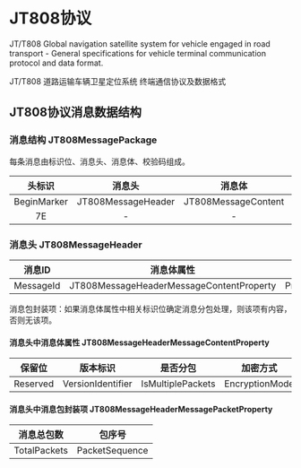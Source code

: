 # JT808协议

JT/T808 Global navigation satellite system for vehicle engaged in road transport -
General specifications for vehicle terminal communication protocol and data format.

JT/T808 道路运输车辆卫星定位系统 终端通信协议及数据格式

## JT808协议消息数据结构

### 消息结构 JT808MessagePackage

每条消息由标识位、消息头、消息体、校验码组成。

|   头标识    |       消息头       |       消息体        |  校验码  |  尾标识   |
| :---------: | :----------------: | :-----------------: | :------: | :-------: |
| BeginMarker | JT808MessageHeader | JT808MessageContent | Checksum | EndMarker |
|     7E      |         -          |          -          |    -     |    7E     |

### 消息头 JT808MessageHeader

|  消息ID   |                消息体属性                |   协议版本号    | 终端手机号  |  消息流水号  |              消息包封装项               |
| :-------: | :--------------------------------------: | :-------------: | :---------: | :----------: | :-------------------------------------: |
| MessageId | JT808MessageHeaderMessageContentProperty | ProtocolVersion | PhoneNumber | SerialNumber | JT808MessageHeaderMessagePacketProperty |

消息包封装项：如果消息体属性中相关标识位确定消息分包处理，则该项有内容，否则无该项。

#### 消息头中消息体属性 JT808MessageHeaderMessageContentProperty

|  保留位  |     版本标识      |     是否分包      |    加密方式    |  消息体长度   |
| :------: | :---------------: | :---------------: | :------------: | :-----------: |
| Reserved | VersionIdentifier | IsMultiplePackets | EncryptionMode | ContentLength |

#### 消息头中消息包封装项 JT808MessageHeaderMessagePacketProperty

|  消息总包数  |     包序号     |
| :----------: | :------------: |
| TotalPackets | PacketSequence |
